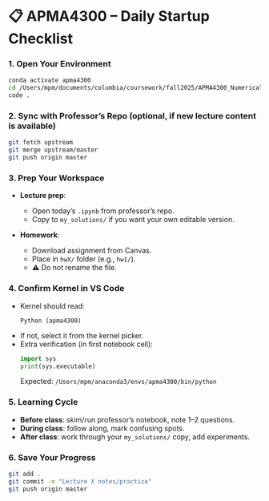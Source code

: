 # 📋 APMA4300 – Daily Startup Checklist

### 1. Open Your Environment  
```bash
conda activate apma4300
cd /Users/mpm/documents/columbia/coursework/fall2025/APMA4300_NumericalMethods
code .
```

### 2. Sync with Professor’s Repo (optional, if new lecture content is available)  
```bash
git fetch upstream
git merge upstream/master
git push origin master
```

### 3. Prep Your Workspace  
- **Lecture prep**:  
  - Open today’s `.ipynb` from professor’s repo.  
  - Copy to `my_solutions/` if you want your own editable version.  

- **Homework**:  
  - Download assignment from Canvas.  
  - Place in `hwX/` folder (e.g., `hw1/`).  
  - ⚠️ Do not rename the file.  

### 4. Confirm Kernel in VS Code  
- Kernel should read:  
  ```
  Python (apma4300)
  ```  
- If not, select it from the kernel picker.  
- Extra verification (in first notebook cell):  
  ```python
  import sys
  print(sys.executable)
  ```
  Expected: `/Users/mpm/anaconda3/envs/apma4300/bin/python`

### 5. Learning Cycle  
- **Before class**: skim/run professor’s notebook, note 1–2 questions.  
- **During class**: follow along, mark confusing spots.  
- **After class**: work through your `my_solutions/` copy, add experiments.  

### 6. Save Your Progress  
```bash
git add .
git commit -m "Lecture X notes/practice"
git push origin master
```
